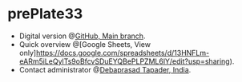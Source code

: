 # prePlate33
+ Digital version @[GitHub, Main branch](https://github.com/openroot/prePlate33/tree/main).
+ Quick overview @[Google Sheets, View only]https://docs.google.com/spreadsheets/d/13HNFLm-eARm5iLeQylTs9oBfcvSDuEYQBePLPZML6lY/edit?usp=sharing).
+ Contact administrator @[Debaprasad Tapader, India](https://github.com/openroot).